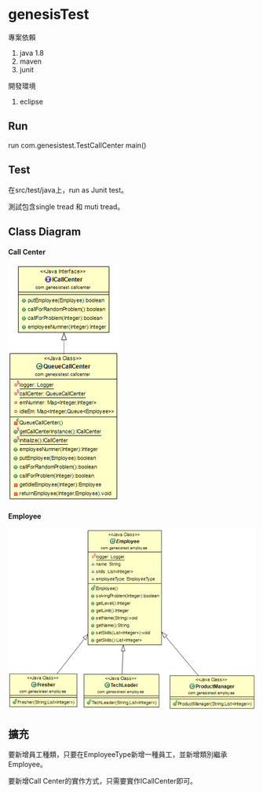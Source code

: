 # genesisTest
專案依賴

1. java 1.8
2. maven
3. junit

開發環境

1. eclipse

## Run

 run com.genesistest.TestCallCenter main()

## Test

在src/test/java上，run as Junit test。

測試包含single tread 和 muti tread。

## Class Diagram

#### Call Center

![CallCenter](https://github.com/RyanHsu1130/genesisTest/blob/master/src/main/java/classDiagram/CallCenter.png)

#### Employee

![Employee](https://github.com/RyanHsu1130/genesisTest/blob/master/src/main/java/classDiagram/Employee.png)

## 擴充

要新增員工種類，只要在EmployeeType新增一種員工，並新增類別繼承Employee。

要新增Call Center的實作方式，只需要實作ICallCenter即可。

